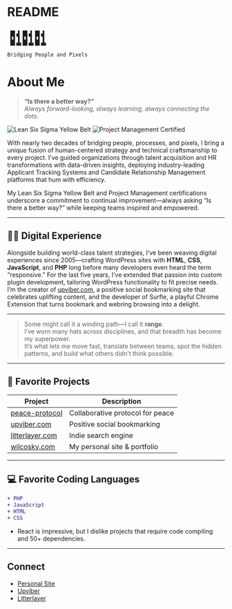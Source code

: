 # README
<!-- ASCII Art Header -->
```
 ▄▖▗ ▄▖▗ ▄▖▗ 
 ▛▌▜ ▛▌▜ ▛▌▜ 
 █▌▟▖█▌▟▖█▌▟▖
            
Bridging People and Pixels
```

# About Me

> **“Is there a better way?”**  
> *Always forward-looking, always learning, always connecting the dots.*

![Lean Six Sigma Yellow Belt](https://img.shields.io/badge/Lean%20Six%20Sigma-Yellow%20Belt-yellow?style=flat-square)
![Project Management Certified](https://img.shields.io/badge/Project%20Management-Certified-blue?style=flat-square)

With nearly two decades of bridging people, processes, and pixels, I bring a unique fusion of human-centered strategy and technical craftsmanship to every project. I’ve guided organizations through talent acquisition and HR transformations with data-driven insights, deploying industry-leading Applicant Tracking Systems and Candidate Relationship Management platforms that hum with efficiency.

My Lean Six Sigma Yellow Belt and Project Management certifications underscore a commitment to continual improvement—always asking “Is there a better way?” while keeping teams inspired and empowered.

---

## 👨‍💻 Digital Experience

Alongside building world-class talent strategies, I’ve been weaving digital experiences since 2005—crafting WordPress sites with **HTML**, **CSS**, **JavaScript**, and **PHP** long before many developers even heard the term “responsive.” For the last five years, I’ve extended that passion into custom plugin development, tailoring WordPress functionality to fit precise needs. I’m the creator of [upviber.com](https://upviber.com), a positive social bookmarking site that celebrates uplifting content, and the developer of Surfle, a playful Chrome Extension that turns bookmark and webring browsing into a delight.

---

> Some might call it a winding path—I call it **range**.  
> I’ve worn many hats across disciplines, and that breadth has become my superpower.  
> It’s what lets me move fast, translate between teams, spot the hidden patterns, and build what others didn’t think possible.

---

## 🌟 Favorite Projects

| Project                                       | Description                         |
| ---------------------------------------------- | ----------------------------------- |
| [peace-protocol](https://github.com/zerosonesfun/peace-protocol) | Collaborative protocol for peace    |
| [upviber.com](https://upviber.com)            | Positive social bookmarking         |
| [litterlayer.com](https://litterlayer.com)     | Indie search engine                 |
| [wilcosky.com](https://wilcosky.com)           | My personal site & portfolio        |

---

## 💻 Favorite Coding Languages

```diff
+ PHP
+ JavaScript
+ HTML
+ CSS
```

- React is impressive, but I dislike projects that require code compiling and 50+ dependencies.

---

## Connect

- [Personal Site](https://wilcosky.com)
- [Upviber](https://upviber.com)
- [Litterlayer](https://litterlayer.com)
